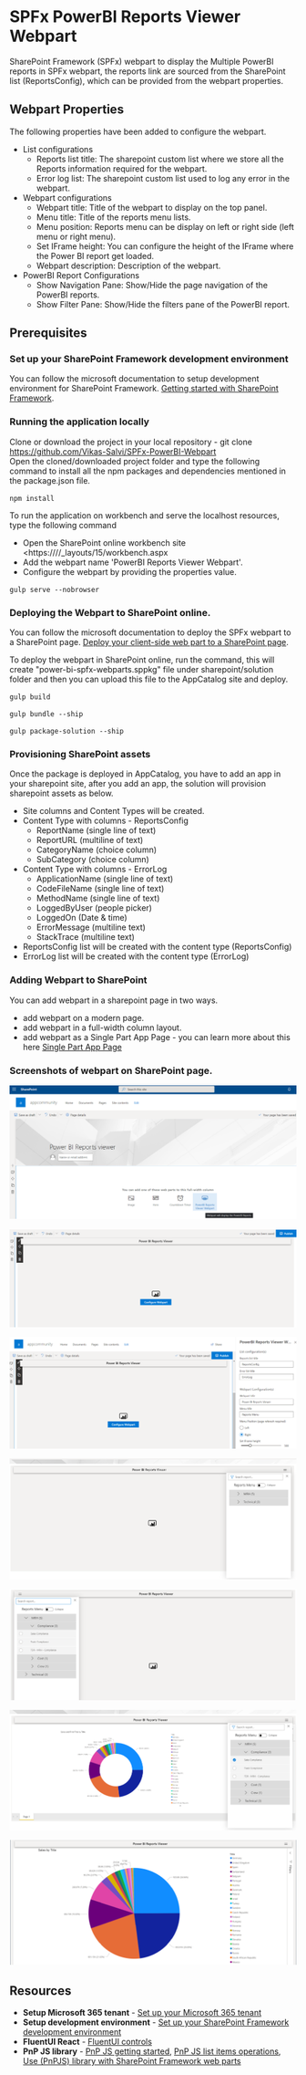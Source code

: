 # SPFx PowerBI Reports Viewer Webpart
SharePoint Framework (SPFx) webpart to display the Multiple PowerBI reports in SPFx webpart, the reports link are sourced from the SharePoint list (ReportsConfig), which can be provided from the webpart properties.

## Webpart Properties
The following properties have been added to configure the webpart.<br/>
  - List configurations
    - Reports list title: The sharepoint custom list where we store all the Reports information required for the webpart.
    - Error log list: The sharepoint custom list used to log any error in the webpart.
  - Webpart configurations
    - Webpart title: Title of the webpart to display on the top panel.
    - Menu title: Title of the reports menu lists.
    - Menu position: Reports menu can be display on left or right side (left menu or right menu).
    - Set IFrame height: You can configure the height of the IFrame where the Power BI report get loaded.
    - Webpart description: Description of the webpart.
  - PowerBI Report Configurations
    - Show Navigation Pane: Show/Hide the page navigation of the PowerBI reports.
    - Show Filter Pane: Show/Hide the filters pane of the PowerBI report. 
    
## Prerequisites
### Set up your SharePoint Framework development environment
You can follow the microsoft documentation to setup development environment for SharePoint Framework.
[Getting started with SharePoint Framework](https://docs.microsoft.com/en-us/sharepoint/dev/spfx/set-up-your-development-environment).

### Running the application locally
Clone or download the project in your local repository - git clone <https://github.com/Vikas-Salvi/SPFx-PowerBI-Webpart> <br/>
Open the cloned/downloaded project folder and type the following command to install all the npm packages and dependencies mentioned in the package.json file. <br/>
```
npm install
```
To run the application on workbench and serve the localhost resources, type the following command <br/>
  - Open the SharePoint online workbench site <https://<tenant>/<site url>/_layouts/15/workbench.aspx
  - Add the webpart name 'PowerBI Reports Viewer Webpart'.
  - Configure the webpart by providing the properties value.
```
gulp serve --nobrowser
```
  
### Deploying the Webpart to SharePoint online.
You can follow the microsoft documentation to deploy the SPFx webpart to a SharePoint page.
[Deploy your client-side web part to a SharePoint page](https://docs.microsoft.com/en-us/sharepoint/dev/spfx/web-parts/get-started/serve-your-web-part-in-a-sharepoint-page).

To deploy the webpart in SharePoint online, run the command, this will create "power-bi-spfx-webparts.sppkg" file under sharepoint/solution folder and then you can upload this file to the AppCatalog site and deploy.
```
gulp build
```
```
gulp bundle --ship
```
```
gulp package-solution --ship
```
### Provisioning SharePoint assets
Once the package is deployed in AppCatalog, you have to add an app in your sharepoint site, after you add an app, the solution will provision sharepoint assets as below.
- Site columns and Content Types will be created.
- Content Type with columns - ReportsConfig
  - ReportName (single line of text)
  - ReportURL (multiline of text)
  - CategoryName (choice column)
  - SubCategory (choice column)
- Content Type with columns - ErrorLog
  - ApplicationName (single line of text)
  - CodeFileName (single line of text)
  - MethodName (single line of text)
  - LoggedByUser (people picker)
  - LoggedOn (Date & time)
  - ErrorMessage (multiline text)
  - StackTrace (multiline text)
- ReportsConfig list will be created with the content type (ReportsConfig)
- ErrorLog list will be created with the content type (ErrorLog)
### Adding Webpart to SharePoint
You can add webpart in a sharepoint page in two ways.
  - add webpart on a modern page.
  - add webpart in a full-width column layout.
  - add webpart as a Single Part App Page - you can learn more about this here [Single Part App Page](https://docs.microsoft.com/en-us/sharepoint/dev/spfx/web-parts/single-part-app-pages?tabs=pnpposh)
 
### Screenshots of webpart on SharePoint page.

![full-width page](https://github.com/Vikas-Salvi/SPFx-PowerBI-Webpart/blob/master/sharepoint/assets/powerbi1.png)

![configure](https://github.com/Vikas-Salvi/SPFx-PowerBI-Webpart/blob/master/sharepoint/assets/powerbi2.png)

![properties](https://github.com/Vikas-Salvi/SPFx-PowerBI-Webpart/blob/master/sharepoint/assets/powerbi3.png)

![right menu](https://github.com/Vikas-Salvi/SPFx-PowerBI-Webpart/blob/master/sharepoint/assets/powerbi4.png)

![right menu](https://github.com/Vikas-Salvi/SPFx-PowerBI-Webpart/blob/master/sharepoint/assets/powerbi4.1.png)

![report with menu](https://github.com/Vikas-Salvi/SPFx-PowerBI-Webpart/blob/master/sharepoint/assets/powerbi5.png)

![report without menu](https://github.com/Vikas-Salvi/SPFx-PowerBI-Webpart/blob/master/sharepoint/assets/powerbi6.png)
  
## Resources
- **Setup Microsoft 365 tenant** - [Set up your Microsoft 365 tenant](https://docs.microsoft.com/en-us/sharepoint/dev/spfx/set-up-your-developer-tenant)
- **Setup development environment** - [Set up your SharePoint Framework development environment](https://docs.microsoft.com/en-us/sharepoint/dev/spfx/set-up-your-development-environment)
- **FluentUI React** - [FluentUI controls](https://developer.microsoft.com/en-us/fluentui#/controls/web)
- **PnP JS library** - [PnP JS getting started](https://pnp.github.io/pnpjs/), [PnP JS list items operations](https://pnp.github.io/pnpjs/sp/items/), [Use (PnPJS) library with SharePoint Framework web parts](https://docs.microsoft.com/en-us/sharepoint/dev/spfx/web-parts/guidance/use-sp-pnp-js-with-spfx-web-parts)
